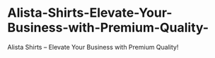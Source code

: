 # Alista-Shirts-Elevate-Your-Business-with-Premium-Quality-
Alista Shirts – Elevate Your Business with Premium Quality!
